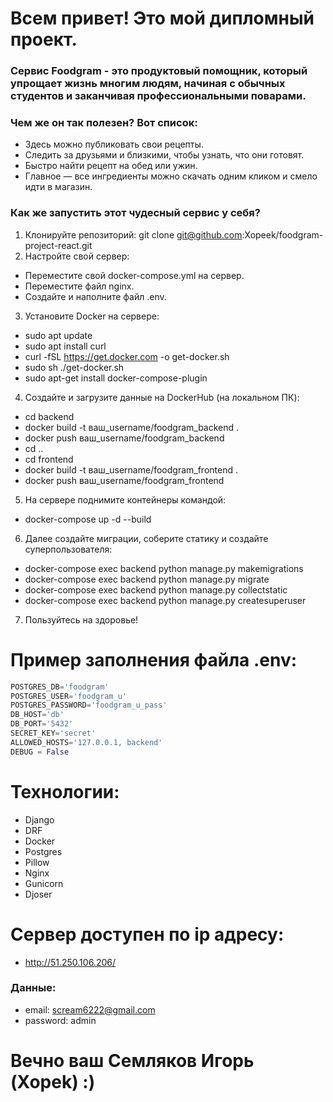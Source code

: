 # Всем привет! Это мой дипломный проект.
### Сервис Foodgram - это продуктовый помощник, который упрощает жизнь многим людям, начиная с обычных студентов и заканчивая профессиональными поварами.
### Чем же он так полезен? Вот список:
- Здесь можно публиковать свои рецепты.
- Следить за друзьями и близкими, чтобы узнать, что они готовят.
- Быстро найти рецепт на обед или ужин.
- Главное — все ингредиенты можно скачать одним кликом и смело идти в магазин.

### Как же запустить этот чудесный сервис у себя?
1. Клонируйте репозиторий:
git clone git@github.com:Xopeek/foodgram-project-react.git
2. Настройте свой сервер:
- Переместите свой docker-compose.yml на сервер.
- Переместите файл nginx.
- Создайте и наполните файл .env.
3. Установите Docker на сервере:
- sudo apt update
- sudo apt install curl
- curl -fSL https://get.docker.com -o get-docker.sh
- sudo sh ./get-docker.sh
- sudo apt-get install docker-compose-plugin 
4. Создайте и загрузите данные на DockerHub (на локальном ПК):
- cd backend
- docker build -t ваш_username/foodgram_backend .
- docker push ваш_username/foodgram_backend
- cd ..
- cd frontend
- docker build -t ваш_username/foodgram_frontend .
- docker push ваш_username/foodgram_frontend
5. На сервере поднимите контейнеры командой:
- docker-compose up -d --build
6. Далее создайте миграции, соберите статику и создайте суперпользователя:
- docker-compose exec backend python manage.py makemigrations
- docker-compose exec backend python manage.py migrate
- docker-compose exec backend python manage.py collectstatic
- docker-compose exec backend python manage.py createsuperuser
7. Пользуйтесь на здоровье!

# Пример заполнения файла .env:
```python
POSTGRES_DB='foodgram'
POSTGRES_USER='foodgram_u'
POSTGRES_PASSWORD='foodgram_u_pass'
DB_HOST='db'
DB_PORT='5432'
SECRET_KEY='secret'  
ALLOWED_HOSTS='127.0.0.1, backend'
DEBUG = False
```

# Технологии:
- Django
- DRF
- Docker
- Postgres
- Pillow
- Nginx
- Gunicorn
- Djoser

# Сервер доступен по ip адресу:
- http://51.250.106.206/
### Данные:
- email: scream6222@gmail.com
- password: admin
# Вечно ваш Семляков Игорь (Xopek) :)